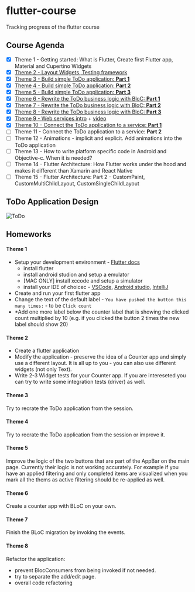 # flutter-course
Tracking progress of the flutter course

## Course Agenda

- [x] Theme 1 - Getting started: What is Flutter,  Create first Flutter app,  Material and Cupertino Widgets
- [x] [Theme 2 - Layout Widgets, Testing framework](https://drive.google.com/file/d/1XgJwNkbfGM3qir8mxYRNvOA2Zuc_GRMQ/view?usp=sharing)
- [x] [Theme 3 - Build simple ToDo application: **Part 1**](https://drive.google.com/file/d/1QbnhDAxxGRh_gvp-K-M7LEfe-o51yjVC/view?usp=sharing)
- [x] [Theme 4 - Build simple ToDo application: **Part 2**](https://drive.google.com/file/d/1F_hCl19Eokwx5TkqWLp7g_ujdTCUZtBi/view?usp=sharing)
- [x] [Theme 5 - Build simple ToDo application: **Part 3**](https://drive.google.com/file/d/1cTw7gAX927jCMVZ57m0MmQGWDJkel9JZ/view?usp=sharing)
- [x] [Theme 6 - Rewrite the ToDo business logic with BloC: **Part 1**](https://viskosoft-my.sharepoint.com/:v:/g/personal/admin_viskosoft_onmicrosoft_com/EVH_rftDouhHvAwfQEWlj1IBrNGNTr6DC5yk1Aw1FjJeOw?e=UaXjNw)
- [x] [Theme 7 - Rewrite the ToDo business logic with BloC: **Part 2**](https://viskosoft-my.sharepoint.com/:v:/g/personal/admin_viskosoft_onmicrosoft_com/EeVjOu4Ago5DgPDrxRMW4O4BJRhCQrABaQi1kXomXvuIyQ?e=G1c8oI)
- [x] [Theme 8 - Rewrite the ToDo business logic with BloC: **Part 3**](https://drive.google.com/file/d/1BlVBSLnjzl8dJBjYZP-hvomz9XFl8FfI/view?usp=sharing)
- [x] [Theme 9 - Web services intro](presentations/web-services-intro.md) + [video](https://drive.google.com/file/d/1FjzauiIxTcpSFvR22t88_mVS6mv1m37D/view?usp=sharing)
- [x] [Theme 10 - Connect the ToDo application to a service: **Part 1**](https://viskosoft-my.sharepoint.com/:v:/g/personal/viktoriaggr_outlook_com_ext__viskosoft_onmicrosoft_com/Edavh2FilI5Dtw-wuWCrFegBmkt-KuvHGm65Po61Z68zEw?e=HfRe4m)
- [ ] Theme 11 - Connect the ToDo application to a service: **Part 2**
- [ ] Theme 12 - Animations - implicit and explicit. Add animations into the ToDo application
- [ ] Theme 13 - How to write platform specific code in Android and Objective-c. When it is needed?
- [ ] Theme 14 - Flutter Architecture: How Flutter works under the hood and makes it different than Xamarin and React Native
- [ ] Theme 15 - Flutter Architecture: Part 2 - CustomPaint, CustomMultiChildLayout, CustomSingleChildLayout

## ToDo Application Design
![ToDo](https://bloclibrary.dev/assets/gifs/flutter_todos.gif)

## Homeworks

#### Theme 1

- Setup your development environment - [Flutter docs](https://flutter.dev/docs/get-started/install)
  - install flutter
  - install android studion and setup a emulator
  - [MAC ONLY] install xccode and setup a simulator
  - install your IDE of choicec - [VSCode](https://code.visualstudio.com/), [Android studio](https://developer.android.com/studio), [IntelliJ](https://www.jetbrains.com/idea/)
- Create and run your first flutter app
- Change the text of the default label - `You have pushed the button this many times:` - to be `Click count`
- *Add one more label below the counter label that is showing the clicked count multiplied by 10 (e.g. if you clicked the button 2 times the new label should show 20)

#### Theme 2
- Create a flutter application
- Modify the application - preserve the idea of a Counter app and simply use a different layout. It is all up to you - you can also use different widgets (not only Text).
- Write 2-3 Widget tests for your Counter app. If you are intereseted you can try to write some integration tests (driver) as well.
#### Theme 3
Try to recrate the ToDo application from the session.
#### Theme 4
Try to recrate the ToDo application from the session or improve it.
#### Theme 5
Improve the logic of the two buttons that are part of the AppBar on the main page. Currently their logic is not working accurately. For example if you have an applied filtering and only completed items are visualized when you mark all the thems as active filtering should be re-applied as well.
#### Theme 6
Create a counter app with BLoC on your own.
#### Theme 7
Finish the BLoC migration by invoking the events.
#### Theme 8
Refactor the application:
- prevent BlocConsumers from being invoked if not needed.
- try to separate the add/edit page.
- overall code refactoring

